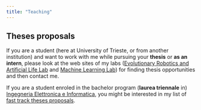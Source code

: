 ```yaml
---
title: "Teaching"
---
```


## Theses proposals
If you are a student (here at University of Trieste, or from another institution) and want to work with me while pursuing your **thesis** or **as an intern**, please look at the web sites of my labs ([Evolutionary Robotics and Artificial Life Lab](https://erallab.inginf.units.it/) and [Machine Learning Lab](https://machinelearning.inginf.units.it/)) for finding thesis opportunities and then contact me.

If you are a student enroled in the bachelor program (**laurea triennale** in) [Ingegneria Elettronica e Informatica](https://corsi.units.it/in05/ingegneria-elettronica-informatica), you might be interested in my list of [fast track theses proposals](fast-track/).
